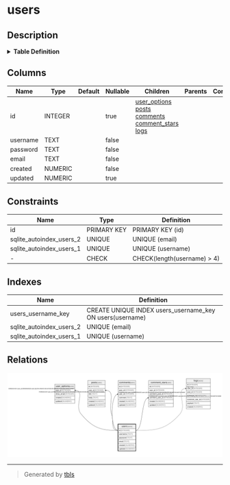 # users

## Description

<details>
<summary><strong>Table Definition</strong></summary>

```sql
CREATE TABLE users (
  id INTEGER PRIMARY KEY AUTOINCREMENT,
  username TEXT UNIQUE NOT NULL CHECK(length(username) > 4),
  password TEXT NOT NULL,
  email TEXT UNIQUE NOT NULL,
  created NUMERIC NOT NULL,
  updated NUMERIC
)
```

</details>

## Columns

| Name | Type | Default | Nullable | Children | Parents | Comment |
| ---- | ---- | ------- | -------- | -------- | ------- | ------- |
| id | INTEGER |  | true | [user_options](user_options.md) [posts](posts.md) [comments](comments.md) [comment_stars](comment_stars.md) [logs](logs.md) |  |  |
| username | TEXT |  | false |  |  |  |
| password | TEXT |  | false |  |  |  |
| email | TEXT |  | false |  |  |  |
| created | NUMERIC |  | false |  |  |  |
| updated | NUMERIC |  | true |  |  |  |

## Constraints

| Name | Type | Definition |
| ---- | ---- | ---------- |
| id | PRIMARY KEY | PRIMARY KEY (id) |
| sqlite_autoindex_users_2 | UNIQUE | UNIQUE (email) |
| sqlite_autoindex_users_1 | UNIQUE | UNIQUE (username) |
| - | CHECK | CHECK(length(username) > 4) |

## Indexes

| Name | Definition |
| ---- | ---------- |
| users_username_key | CREATE UNIQUE INDEX users_username_key ON users(username) |
| sqlite_autoindex_users_2 | UNIQUE (email) |
| sqlite_autoindex_users_1 | UNIQUE (username) |

## Relations

![er](users.svg)

---

> Generated by [tbls](https://github.com/k1LoW/tbls)
